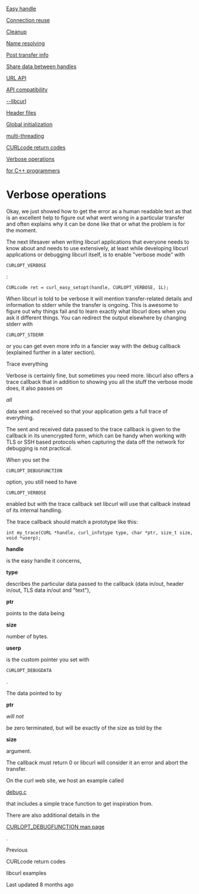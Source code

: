 <a href="easyhandle.html" class="navButton-94f2579c--pageItemWithChildrenNested-2c5d8183--navButtonClickable-161b88ca">

<span class="text-4505230f--UIH300-2063425d--textContentFamily-49a318e1--navButtonLabel-14a4968f">Easy handle</span>

</a>

<a href="connectionreuse.html" class="navButton-94f2579c--pageItemWithChildrenNested-2c5d8183--navButtonClickable-161b88ca">

<span class="text-4505230f--UIH300-2063425d--textContentFamily-49a318e1--navButtonLabel-14a4968f">Connection reuse</span>

</a>

<a href="cleanup.html" class="navButton-94f2579c--pageItemWithChildrenNested-2c5d8183--navButtonClickable-161b88ca">

<span class="text-4505230f--UIH300-2063425d--textContentFamily-49a318e1--navButtonLabel-14a4968f">Cleanup</span>

</a>

<a href="names.html" class="navButton-94f2579c--pageItemWithChildrenNested-2c5d8183--navButtonClickable-161b88ca">

<span class="text-4505230f--UIH300-2063425d--textContentFamily-49a318e1--navButtonLabel-14a4968f">Name resolving</span>

</a>

<a href="getinfo.html" class="navButton-94f2579c--pageItemWithChildrenNested-2c5d8183--navButtonClickable-161b88ca">

<span class="text-4505230f--UIH300-2063425d--textContentFamily-49a318e1--navButtonLabel-14a4968f">Post transfer info</span>

</a>

<a href="sharing.html" class="navButton-94f2579c--pageItemWithChildrenNested-2c5d8183--navButtonClickable-161b88ca">

<span class="text-4505230f--UIH300-2063425d--textContentFamily-49a318e1--navButtonLabel-14a4968f">Share data between handles</span>

</a>

<a href="url.html" class="navButton-94f2579c--pageItemWithChildrenNested-2c5d8183--navButtonClickable-161b88ca">

<span class="text-4505230f--UIH300-2063425d--textContentFamily-49a318e1--navButtonLabel-14a4968f">URL API</span>

</a>

<a href="api.html" class="navButton-94f2579c--pageItemWithChildrenNested-2c5d8183--navButtonClickable-161b88ca">

<span class="text-4505230f--UIH300-2063425d--textContentFamily-49a318e1--navButtonLabel-14a4968f">API compatibility</span>

</a>

<a href="libcurl.html" class="navButton-94f2579c--pageItemWithChildrenNested-2c5d8183--navButtonClickable-161b88ca">

<span class="text-4505230f--UIH300-2063425d--textContentFamily-49a318e1--navButtonLabel-14a4968f">--libcurl</span>

</a>

<a href="headers.html" class="navButton-94f2579c--pageItemWithChildrenNested-2c5d8183--navButtonClickable-161b88ca">

<span class="text-4505230f--UIH300-2063425d--textContentFamily-49a318e1--navButtonLabel-14a4968f">Header files</span>

</a>

<a href="globalinit.html" class="navButton-94f2579c--pageItemWithChildrenNested-2c5d8183--navButtonClickable-161b88ca">

<span class="text-4505230f--UIH300-2063425d--textContentFamily-49a318e1--navButtonLabel-14a4968f">Global initialization</span>

</a>

<a href="threading.html" class="navButton-94f2579c--pageItemWithChildrenNested-2c5d8183--navButtonClickable-161b88ca">

<span class="text-4505230f--UIH300-2063425d--textContentFamily-49a318e1--navButtonLabel-14a4968f">multi-threading</span>

</a>

<a href="curlcode.html" class="navButton-94f2579c--pageItemWithChildrenNested-2c5d8183--navButtonClickable-161b88ca">

<span class="text-4505230f--UIH300-2063425d--textContentFamily-49a318e1--navButtonLabel-14a4968f">CURLcode return codes</span>

</a>

<a href="verbose.html" class="navButton-94f2579c--pageItemWithChildrenNested-2c5d8183--navButtonClickable-161b88ca--navButtonOpened-6a88552e">

<span class="text-4505230f--UIH300-2063425d--textContentFamily-49a318e1--navButtonLabel-14a4968f">Verbose operations</span>

</a>

<a href="cplusplus.html" class="navButton-94f2579c--pageItemWithChildrenNested-2c5d8183--navButtonClickable-161b88ca">

<span class="text-4505230f--UIH300-2063425d--textContentFamily-49a318e1--navButtonLabel-14a4968f">for C++ programmers</span>

</a>

# <span class="text-4505230f--DisplayH900-bfb998fa--textContentFamily-49a318e1">Verbose operations</span>

<span class="text-4505230f--UIH300-2063425d--textUIFamily-5ebd8e40--text-8ee2c8b2">

</span>

<span class="text-4505230f--TextH400-3033861f--textContentFamily-49a318e1">

<span data-key="3b589314f60741d8baf9287abfa04238">

<span data-offset-key="3b589314f60741d8baf9287abfa04238:0">Okay, we just showed how to get the error as a human readable text as that is an excellent help to figure out what went wrong in a particular transfer and often explains why it can be done like that or what the problem is for the moment.</span>

</span>

</span>

<span class="text-4505230f--TextH400-3033861f--textContentFamily-49a318e1">

<span data-key="4cc3f68d245c447a9c976b18ae007f15">

<span data-offset-key="4cc3f68d245c447a9c976b18ae007f15:0">The next lifesaver when writing libcurl applications that everyone needs to know about and needs to use extensively, at least while developing libcurl applications or debugging libcurl itself, is to enable "verbose mode" with </span>

<span data-offset-key="4cc3f68d245c447a9c976b18ae007f15:1">`CURLOPT_VERBOSE`</span>

<span data-offset-key="4cc3f68d245c447a9c976b18ae007f15:2">:</span>

</span>

</span>

    CURLcode ret = curl_easy_setopt(handle, CURLOPT_VERBOSE, 1L);

<span class="text-4505230f--TextH400-3033861f--textContentFamily-49a318e1">

<span data-key="2928b525da0f439ca8653304caf517ea">

<span data-offset-key="2928b525da0f439ca8653304caf517ea:0">When libcurl is told to be verbose it will mention transfer-related details and information to stderr while the transfer is ongoing. This is awesome to figure out why things fail and to learn exactly what libcurl does when you ask it different things. You can redirect the output elsewhere by changing stderr with </span>

<span data-offset-key="2928b525da0f439ca8653304caf517ea:1">`CURLOPT_STDERR`</span>

<span data-offset-key="2928b525da0f439ca8653304caf517ea:2"> or you can get even more info in a fancier way with the debug callback (explained further in a later section).</span>

</span>

</span>

<span class="text-4505230f--HeadingH700-04e1a2a3--textContentFamily-49a318e1">

<span data-key="0a5486661de24e9589652db3491bc1f0">

<span data-offset-key="0a5486661de24e9589652db3491bc1f0:0">Trace everything</span>

</span>

</span>

<span class="text-4505230f--TextH400-3033861f--textContentFamily-49a318e1">

<span data-key="2122a5589ac8417d926a748f38208239">

<span data-offset-key="2122a5589ac8417d926a748f38208239:0">Verbose is certainly fine, but sometimes you need more. libcurl also offers a trace callback that in addition to showing you all the stuff the verbose mode does, it also passes on </span>

<span data-offset-key="2122a5589ac8417d926a748f38208239:1">_all_</span>

<span data-offset-key="2122a5589ac8417d926a748f38208239:2"> data sent and received so that your application gets a full trace of everything.</span>

</span>

</span>

<span class="text-4505230f--TextH400-3033861f--textContentFamily-49a318e1">

<span data-key="75608cc17320408197a4ad4bd1819c8a">

<span data-offset-key="75608cc17320408197a4ad4bd1819c8a:0">The sent and received data passed to the trace callback is given to the callback in its unencrypted form, which can be handy when working with TLS or SSH based protocols when capturing the data off the network for debugging is not practical.</span>

</span>

</span>

<span class="text-4505230f--TextH400-3033861f--textContentFamily-49a318e1">

<span data-key="05501dbb05514259ac86b50953817fc4">

<span data-offset-key="05501dbb05514259ac86b50953817fc4:0">When you set the </span>

<span data-offset-key="05501dbb05514259ac86b50953817fc4:1">`CURLOPT_DEBUGFUNCTION`</span>

<span data-offset-key="05501dbb05514259ac86b50953817fc4:2"> option, you still need to have </span>

<span data-offset-key="05501dbb05514259ac86b50953817fc4:3">`CURLOPT_VERBOSE`</span>

<span data-offset-key="05501dbb05514259ac86b50953817fc4:4"> enabled but with the trace callback set libcurl will use that callback instead of its internal handling.</span>

</span>

</span>

<span class="text-4505230f--TextH400-3033861f--textContentFamily-49a318e1">

<span data-key="0e4b72c2b9174381b59c5e828375e0ad">

<span data-offset-key="0e4b72c2b9174381b59c5e828375e0ad:0">The trace callback should match a prototype like this:</span>

</span>

</span>

    int my_trace(CURL *handle, curl_infotype type, char *ptr, size_t size,             void *userp);

<span class="text-4505230f--TextH400-3033861f--textContentFamily-49a318e1">

<span data-key="191f0be642154b94b17cec62225abaee">

<span data-offset-key="191f0be642154b94b17cec62225abaee:0">**handle**</span>

<span data-offset-key="191f0be642154b94b17cec62225abaee:1"> is the easy handle it concerns, </span>

<span data-offset-key="191f0be642154b94b17cec62225abaee:2">**type**</span>

<span data-offset-key="191f0be642154b94b17cec62225abaee:3"> describes the particular data passed to the callback (data in/out, header in/out, TLS data in/out and "text"), </span>

<span data-offset-key="191f0be642154b94b17cec62225abaee:4">**ptr**</span>

<span data-offset-key="191f0be642154b94b17cec62225abaee:5"> points to the data being </span>

<span data-offset-key="191f0be642154b94b17cec62225abaee:6">**size**</span>

<span data-offset-key="191f0be642154b94b17cec62225abaee:7"> number of bytes. </span>

<span data-offset-key="191f0be642154b94b17cec62225abaee:8">**userp**</span>

<span data-offset-key="191f0be642154b94b17cec62225abaee:9"> is the custom pointer you set with </span>

<span data-offset-key="191f0be642154b94b17cec62225abaee:10">`CURLOPT_DEBUGDATA`</span>

<span data-offset-key="191f0be642154b94b17cec62225abaee:11">.</span>

</span>

</span>

<span class="text-4505230f--TextH400-3033861f--textContentFamily-49a318e1">

<span data-key="5e786cfa9bbb482599980c4566545d0f">

<span data-offset-key="5e786cfa9bbb482599980c4566545d0f:0">The data pointed to by </span>

<span data-offset-key="5e786cfa9bbb482599980c4566545d0f:1">**ptr**</span>

<span data-offset-key="5e786cfa9bbb482599980c4566545d0f:2"> </span>

<span data-offset-key="5e786cfa9bbb482599980c4566545d0f:3">_will not_</span>

<span data-offset-key="5e786cfa9bbb482599980c4566545d0f:4"> be zero terminated, but will be exactly of the size as told by the </span>

<span data-offset-key="5e786cfa9bbb482599980c4566545d0f:5">**size**</span>

<span data-offset-key="5e786cfa9bbb482599980c4566545d0f:6"> argument.</span>

</span>

</span>

<span class="text-4505230f--TextH400-3033861f--textContentFamily-49a318e1">

<span data-key="10d0c4f5376149868a97c8519527b364">

<span data-offset-key="10d0c4f5376149868a97c8519527b364:0">The callback must return 0 or libcurl will consider it an error and abort the transfer.</span>

</span>

</span>

<span class="text-4505230f--TextH400-3033861f--textContentFamily-49a318e1">

<span data-key="2856d7a8613d44e89680b738c1ae97e4">

<span data-offset-key="2856d7a8613d44e89680b738c1ae97e4:0">On the curl web site, we host an example called </span>

</span>

<a href="https://curl.se/libcurl/c/debug.html" class="link-a079aa82--primary-53a25e66--link-faf6c434">

<span data-key="48cda95e3cc045d8bb6e34311e4120ec">

<span data-offset-key="48cda95e3cc045d8bb6e34311e4120ec:0">debug.c</span>

</span>

</a>

<span data-key="0db2401960774322a9c9d3da178823f4">

<span data-offset-key="0db2401960774322a9c9d3da178823f4:0"> that includes a simple trace function to get inspiration from.</span>

</span>

</span>

<span class="text-4505230f--TextH400-3033861f--textContentFamily-49a318e1">

<span data-key="3f15ffb430604de28057d0c93f6f08df">

<span data-offset-key="3f15ffb430604de28057d0c93f6f08df:0">There are also additional details in the </span>

</span>

<a href="https://curl.se/libcurl/c/CURLOPT_DEBUGFUNCTION.html" class="link-a079aa82--primary-53a25e66--link-faf6c434">

<span data-key="d68d9f6c907f470c80088fb4a06fb9c0">

<span data-offset-key="d68d9f6c907f470c80088fb4a06fb9c0:0">CURLOPT_DEBUGFUNCTION man page</span>

</span>

</a>

<span data-key="b6befe3b18b84c5c91f9007204137cd4">

<span data-offset-key="b6befe3b18b84c5c91f9007204137cd4:0">.</span>

</span>

</span>

<a href="curlcode.html" class="reset-3c756112--card-6570f064--whiteCard-fff091a4--cardPrevious-56a5e674">

</a>

<span class="text-4505230f--TextH200-a3425406--textContentFamily-49a318e1">Previous</span>

<span class="text-4505230f--UIH400-4e41e82a--textContentFamily-49a318e1">CURLcode return codes</span>

<a href="examples.html" class="reset-3c756112--card-6570f064--whiteCard-fff091a4--cardNext-19241c42">

</a>

<span class="text-4505230f--UIH400-4e41e82a--textContentFamily-49a318e1">libcurl examples</span>

<span class="text-4505230f--TextH200-a3425406--textContentFamily-49a318e1">Last updated 8 months ago</span>
